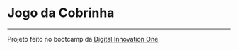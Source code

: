 <h1>Jogo da Cobrinha</h1>
<hr>
<p>
    Projeto feito no bootcamp da <a href="https://web.digitalinnovation.one/home">Digital Innovation One</a>
</p>
